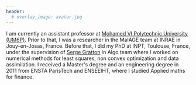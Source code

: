 ```yaml
---
header:
  # overlay_image: avatar.jpg
---
```

 
 I am currently an assistant professor at [Mohamed VI Polytechnic University (UM6P)](https://um6p.ma/en). Prior to that, I was a researcher in the MaIAGE team at INRAE in Jouy-en-Josas, France. Before that, I did my PhD at INPT, Toulouse, France, under the supervision of [Serge Gratton](http://gratton.perso.enseeiht.fr/) in Algo team where I worked on numerical methods for least squares, non convex optimization and data assimilation. I received a Master's degree and an engineering degree in 2011 from ENSTA ParisTech and ENSEEIHT, where I studied Applied maths for finance.
